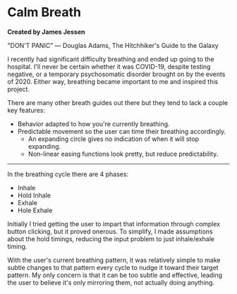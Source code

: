 # Calm Breath
**Created by James Jessen**

"DON'T PANIC" ― Douglas Adams, The Hitchhiker's Guide to the Galaxy

I recently had significant difficulty breathing and ended up going to the hospital. I'll never be certain whether it was COVID-19, despite testing negative, or a temporary psychosomatic disorder brought on by the events of 2020. Either way, breathing became important to me and inspired this project.

There are many other breath guides out there but they tend to lack a couple key features:
 - Behavior adapted to how you're currently breathing.
 - Predictable movement so the user can time their breathing accordingly.
   - An expanding circle gives no indication of when it will stop expanding.
   - Non-linear easing functions look pretty, but reduce predictability.

---

In the breathing cycle there are 4 phases:
 - Inhale
 - Hold Inhale
 - Exhale
 - Hole Exhale

Initially I tried getting the user to impart that information through complex button clicking, but it proved onerous. To simplify, I made assumptions about the hold timings, reducing the input problem to just inhale/exhale timing.

With the user's current breathing pattern, it was relatively simple to make subtle changes to that pattern every cycle to nudge it toward their target pattern. My only concern is that it can be too subtle and effective, leading the user to believe it's only mirroring them, not actually doing anything.